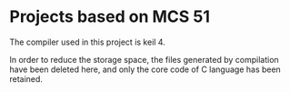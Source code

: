 # Projects based on MCS 51

The compiler used in this project is keil 4.

In order to reduce the storage space, the files generated by compilation have been deleted here, and only the core code of C language has been retained.
